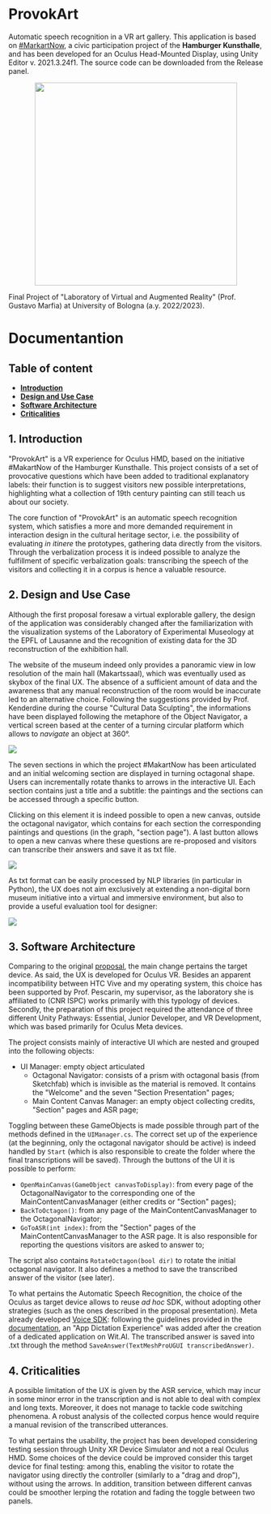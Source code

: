 # ProvokArt

Automatic speech recognition in a VR art gallery. This application is based on [#MarkartNow](https://www.hamburger-kunsthalle.de/makartnow), a civic participation project of the **Hamburger Kunsthalle**, and has been developed for an Oculus Head-Mounted Display, using Unity Editor v. 2021.3.24f1. The source code can be downloaded from the Release panel.

<p align="center">
<img src="https://github.com/ManueleVeggi/provokart_vr/blob/d52dbbf02e54dc24501e9912135cc8981c67b257/OpeningScreenshot.png" style="height:25rem">
</p>

Final Project of "Laboratory of Virtual and Augmented Reality" (Prof. Gustavo Marfia) at University of Bologna (a.y. 2022/2023). 

# Documentantion

## Table of content 
- [**Introduction**](#introduction)
- [**Design and Use Case**](#usecase)
- [**Software Architecture**](#softarchi)
- [**Criticalities**](#criticalities)

## 1. Introduction <a name="introduction"></a>

"ProvokArt" is a VR experience for Oculus HMD, based on the initiative #MakartNow of the Hamburger Kunsthalle. This project consists of a set of provocative questions which have been added to traditional explanatory labels: their function is to suggest visitors new possible interpretations, highlighting what a collection of 19th century painting can still teach us about our society.

The core function of "ProvokArt" is an automatic speech recognition system, which satisfies a more and more demanded requirement in interaction design in the cultural heritage sector, i.e. the possibility of evaluating <i>in itinere</i> the prototypes, gathering data directly from the visitors. Through the verbalization process it is indeed possible to analyze the fulfillment of specific verbalization goals: transcribing the speech of the visitors and collecting it in a corpus is hence a valuable resource.

## 2. Design and Use Case <a name="usecase"></a>

Although the first proposal foresaw a virtual explorable gallery, the design of the application was considerably changed after the familiarization with the visualization systems of the Laboratory of Experimental Museology at the EPFL of Lausanne and the recognition of existing data for the 3D reconstruction of the exhibition hall. 

The website of the museum indeed only provides a panoramic view in low resolution of the main hall (Makartssaal), which was eventually used as skybox of the final UX. The absence of a sufficient amount of data and the awareness that any manual reconstruction of the room would be inaccurate led to an alternative choice. Following the suggestions provided by Prof. Kenderdine during the course "Cultural Data Sculpting", the informations have been displayed following the metaphore of the Object Navigator, a vertical screen based at the center of a turning circular platform which allows to <i>navigate</i> an object at 360°. 

<img src="AdditionalMaterial/ObjectNavigator.jpg">

The seven sections in which the project #MakartNow has been articulated and an initial welcoming section are displayed in turning octagonal shape. Users can incrementally rotate thanks to arrows in the interactive UI. Each section contains just a title and a subtitle: the paintings and the sections can be accessed through a specific button. 

Clicking on this element it is indeed possible to open a new canvas, outside the octagonal navigator, which contains for each section the corresponding paintings and questions (in the graph, "section page"). A last button allows to open a new canvas where these questions are re-proposed and visitors can transcribe their answers and save it as txt file.

<img src="AdditionalMaterial/DesignElements.png">

As txt format can be easily processed by NLP libraries (in particular in Python), the UX does not aim exclusively at extending a non-digital born museum initiative into a virtual and immersive environment, but also to provide a useful evaluation tool for designer:

<img src="AdditionalMaterial/Use case.png">

## 3. Software Architecture <a name="softarchi"></a>

Comparing to the original [proposal](https://github.com/ManueleVeggi/provokart_vr/blob/30c5752f6fc384ea2a7d12e9d7b768b83f432727/AdditionalMaterial/Veggi%20Proposta%20Progetto%20LabMarfia.pdf), the main change pertains the target device. As said, the UX is developed for Oculus VR. Besides an apparent incompatibility between HTC Vive and my operating system, this choice has been supported by Prof. Pescarin, my supervisor, as the laboratory she is affiliated to (CNR ISPC) works primarily with this typology of devices. Secondly, the preparation of this project required the attendance of three different Unity Pathways: Essential, Junior Developer, and VR Development, which was based primarily for Oculus Meta devices.

The project consists mainly of interactive UI which are nested and grouped into the following objects:
- UI Manager: empty object articulated 
    - Octagonal Navigator: consists of a prism with octagonal basis (from Sketchfab) which is invisible as the material is removed. It contains the "Welcome" and the seven "Section Presentation" pages;
    - Main Content Canvas Manager: an empty object collecting credits, "Section" pages and ASR page;

Toggling between these GameObjects is made possible through part of the methods defined in the ```UIManager.cs```. The correct set up of the experience (at the beginning, only the octagonal navigator should be active) is indeed handled by ```Start``` (which is also responsible to create the folder where the final transcriptions will be saved). Through the buttons of the UI it is possible to perform:
- ```OpenMainCanvas(GameObject canvasToDisplay)```: from every page of the OctagonalNavigator to the corresponding one of the MainContentCanvasManager (either credits or "Section" pages);
- ```BackToOctagon()```: from any page of the MainContentCanvasManager to the OctagonalNavigator;
- ```GoToASR(int index)```: from the "Section" pages of the MainContentCanvasManager to the ASR page. It is also responsible for reporting the questions visitors are asked to answer to;

The script also contains ```RotateOctagon(bool dir)``` to rotate the initial octagonal navigator. It also defines a method to save the transcribed answer of the visitor (see later).

To what pertains the Automatic Speech Recognition, the choice of the Oculus as target device allows to reuse <i>ad hoc</i> SDK, without adopting other strategies (such as the ones described in the proposal presentation). Meta already developed [Voice SDK](https://developer.oculus.com/documentation/unity/voice-sdk-overview/): following the guidelines provided in the [documentation](https://developer.oculus.com/documentation/unity/voice-sdk-transcription/), an "App Dictation Experience" was added after the creation of a dedicated application on Wit.AI. The transcribed answer is saved into .txt through the method ```SaveAnswer(TextMeshProUGUI transcribedAnswer)```.

## 4. Criticalities <a name="criticalities"></a>

A possible limitation of the UX is given by the ASR service, which may incur in some minor error in the transcription and is not able to deal with complex and long texts. Moreover, it does not manage to tackle code switching phenomena. A robust analysis of the collected corpus hence would require a manual revision of the transcribed utterances.

To what pertains the usability, the project has been developed considering testing session through Unity XR Device Simulator and not a real Oculus HMD. Some choices of the device could be improved consider this target device for final testing: among this, enabling the visitor to rotate the navigator using directly the controller (similarly to a "drag and drop"), without using the arrows. In addition, transition between different canvas could be smoother lerping the rotation and fading the toggle between two panels.
